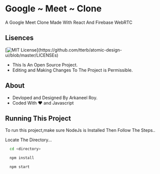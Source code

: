 
# Google ~ Meet ~ Clone

A Google Meet Clone Made With React And Firebase WebRTC


## Lisences


[![MIT License](https://img.shields.io/apm/l/atomic-design-ui.svg?)](https://github.com/tterb/atomic-design-ui/blob/master/LICENSEs)
* This Is An Open Source Project.
* Editing and Making Changes To The Project is Permissible.

## About
* Devloped and Designed By Arkaneel Roy.
* Coded With ♥️ and Javascript 
## Running This Project

To run this project,make sure NodeJs is Installed Then Follow The Steps..


Locate The Directory...
```bash
  cd <directory>
```
```bash
  npm install
```
```bash
  npm start
```



